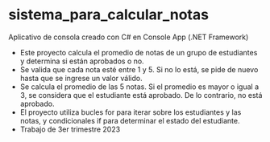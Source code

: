 # sistema_para_calcular_notas
Aplicativo de consola creado con C# en Console App (.NET Framework)
- Este proyecto calcula el promedio de notas de un grupo de estudiantes y determina si están aprobados o no.
- Se valida que cada nota esté entre 1 y 5. Si no lo está, se pide de nuevo hasta que se ingrese un valor válido.
- Se calcula el promedio de las 5 notas. Si el promedio es mayor o igual a 3, se considera que el estudiante está aprobado. De lo contrario, no está aprobado.
- El proyecto utiliza bucles for para iterar sobre los estudiantes y las notas, y condicionales if para determinar el estado del estudiante. 
- Trabajo de 3er trimestre 2023
